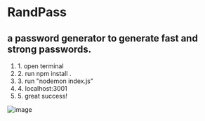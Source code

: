 <h1>RandPass</h1>
<h2>a password generator to generate fast and strong passwords.</h2>

<ol>
<li>1. open terminal</li>
<li>2. run npm install .</li>
<li>3. run "nodemon index.js"</li>
<li>4. localhost:3001</li>
<li>5. great success!</li>
</ol>

![image](https://github.com/user-attachments/assets/828a06b2-ce95-46a6-9786-fa10d191f6e2)

